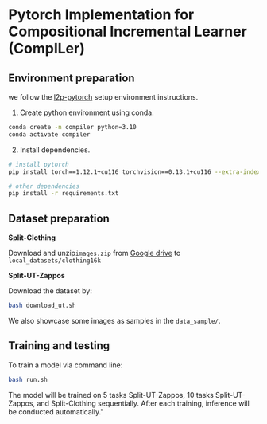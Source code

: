 # Pytorch Implementation for Compositional Incremental Learner (CompILer)

## Environment preparation

we follow the [l2p-pytorch](https://github.com/JH-LEE-KR/l2p-pytorch) setup environment instructions.

1. Create python environment using conda.

```bash
conda create -n compiler python=3.10
conda activate compiler
```

2. Install dependencies.

```bash
# install pytorch
pip install torch==1.12.1+cu116 torchvision==0.13.1+cu116 --extra-index-url https://download.pytorch.org/whl/cu116

# other dependencies
pip install -r requirements.txt
```

## Dataset preparation

**Split-Clothing**

Download and unzip`images.zip` from [Google drive](https://drive.google.com/drive/folders/1ky5BvTFrMkPBdAWixHFGLdcfJHfu5e9_) to `local_datasets/clothing16k`

**Split-UT-Zappos**

Download the dataset by:

```bash
bash download_ut.sh
```

We also showcase some images as samples in the `data_sample/`.

## Training and testing

To train a model via command line:

```bash
bash run.sh
```

The model will be trained on 5 tasks Split-UT-Zappos, 10 tasks Split-UT-Zappos, and Split-Clothing sequentially. After each training, inference will be conducted automatically."